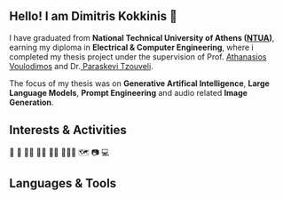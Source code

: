 ## Hello! I am Dimitris Kokkinis 👋

<!--
**dikokkinis/diKokkinis** is a ✨ _special_ ✨ repository because its `README.md` (this file) appears on your GitHub profile.

Here are some ideas to get you started:

- 🔭 I’m currently working on ...
- 🌱 I’m currently learning ...
- 👯 I’m looking to collaborate on ...
- 🤔 I’m looking for help with ...
- 💬 Ask me about ...
- 📫 How to reach me: ...
- 😄 Pronouns: ...
- ⚡ Fun fact: ...
-->

I have graduated from **National Technical University of Athens ([NTUA](https://www.ece.ntua.gr/en))**, earning my diploma in **Electrical &amp; Computer Engineering**, where i completed my thesis project under the supervision of Prof. [Athanasios Voulodimos](https://www.ece.ntua.gr/en/staff/492) and Dr.[ Paraskevi Tzouveli](http://www.image.ntua.gr/~tpar/).

The focus of my thesis was on **Generative Artifical Intelligence**, **Large Language Models**, **Prompt Engineering** and audio related **Image Generation**. 

## Interests & Activities

🎨 🎹 🏊‍♂️ 🚵‍♂️ 🤸‍♂️ 🏋🏼‍♂️ 🗺 📷 💻

## Languages & Tools


